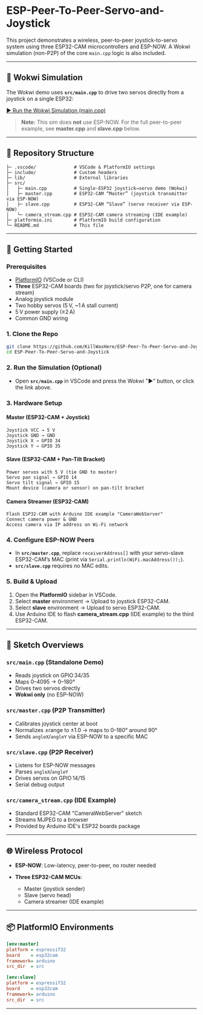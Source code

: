 # ESP-Peer-To-Peer-Servo-and-Joystick

This project demonstrates a wireless, peer-to-peer joystick-to-servo system using three ESP32-CAM microcontrollers and ESP-NOW. A Wokwi simulation (non-P2P) of the core `main.cpp` logic is also included.

---

## 🔗 Wokwi Simulation

The Wokwi demo uses **`src/main.cpp`** to drive two servos directly from a joystick on a single ESP32:

[▶️ Run the Wokwi Simulation (main.cpp)](https://wokwi.com/projects/428278953614511105)

> **Note:** This sim does **not** use ESP-NOW. For the full peer-to-peer example, see **master.cpp** and **slave.cpp** below.

---

## 📁 Repository Structure

```
├─ .vscode/              # VSCode & PlatformIO settings
├─ include/              # Custom headers
├─ lib/                  # External libraries
├─ src/
│   ├─ main.cpp          # Single-ESP32 joystick→servo demo (Wokwi)
│   ├─ master.cpp        # ESP32-CAM “Master” (joystick transmitter via ESP-NOW)
│   ├─ slave.cpp         # ESP32-CAM “Slave” (servo receiver via ESP-NOW)
│   └─ camera_stream.cpp # ESP32-CAM camera streaming (IDE example)
├─ platformio.ini        # PlatformIO build configuration
└─ README.md             # This file
```

---

## 🚀 Getting Started

### Prerequisites

* [PlatformIO](https://platformio.org/) (VSCode or CLI)
* **Three** ESP32-CAM boards (two for joystick/servo P2P, one for camera stream)
* Analog joystick module
* Two hobby servos (5 V, \~1 A stall current)
* 5 V power supply (≥2 A)
* Common GND wiring

### 1. Clone the Repo

```bash
git clone https://github.com/KillWasHere/ESP-Peer-To-Peer-Servo-and-Joystick.git
cd ESP-Peer-To-Peer-Servo-and-Joystick
```

### 2. Run the Simulation (Optional)

* Open **`src/main.cpp`** in VSCode and press the Wokwi "▶️" button,
  or click the link above.

### 3. Hardware Setup

#### Master (ESP32-CAM + Joystick)

```
Joystick VCC → 5 V
Joystick GND → GND
Joystick X → GPIO 34
Joystick Y → GPIO 35
```

#### Slave (ESP32-CAM + Pan-Tilt Bracket)

```
Power servos with 5 V (tie GND to master)
Servo pan signal → GPIO 14
Servo tilt signal → GPIO 15
Mount device (camera or sensor) on pan-tilt bracket
```

#### Camera Streamer (ESP32-CAM)

```
Flash ESP32-CAM with Arduino IDE example "CameraWebServer"
Connect camera power & GND
Access camera via IP address on Wi-Fi network
```

### 4. Configure ESP-NOW Peers

* In **`src/master.cpp`**, replace `receiverAddress[]` with your servo-slave ESP32-CAM’s MAC (print via `Serial.println(WiFi.macAddress());`).
* **`src/slave.cpp`** requires no MAC edits.

### 5. Build & Upload

1. Open the **PlatformIO** sidebar in VSCode.
2. Select **master** environment → Upload to joystick ESP32-CAM.
3. Select **slave** environment → Upload to servo ESP32-CAM.
4. Use Arduino IDE to flash **camera\_stream.cpp** (IDE example) to the third ESP32-CAM.

---

## 📝 Sketch Overviews

### `src/main.cpp` (Standalone Demo)

* Reads joystick on GPIO 34/35
* Maps 0–4095 → 0–180°
* Drives two servos directly
* **Wokwi only** (no ESP-NOW)

### `src/master.cpp` (P2P Transmitter)

* Calibrates joystick center at boot
* Normalizes ±range to ±1.0 → maps to 0–180° around 90°
* Sends `angleX`/`angleY` via ESP-NOW to a specific MAC

### `src/slave.cpp` (P2P Receiver)

* Listens for ESP-NOW messages
* Parses `angleX`/`angleY`
* Drives servos on GPIO 14/15
* Serial debug output

### `src/camera_stream.cpp` (IDE Example)

* Standard ESP32-CAM "CameraWebServer" sketch
* Streams MJPEG to a browser
* Provided by Arduino IDE's ESP32 boards package

---

## 🌐 Wireless Protocol

* **ESP-NOW**: Low-latency, peer-to-peer, no router needed
* **Three ESP32-CAM MCUs**:

  * Master (joystick sender)
  * Slave (servo head)
  * Camera streamer (IDE example)

---

## 📦 PlatformIO Environments

```ini
[env:master]
platform = espressif32
board    = esp32cam
framework= arduino
src_dir  = src

[env:slave]
platform = espressif32
board    = esp32cam
framework= arduino
src_dir  = src
```

---
